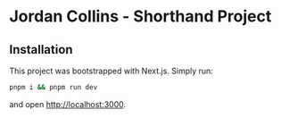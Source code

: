 # Jordan Collins - Shorthand Project

## Installation

This project was bootstrapped with Next.js. Simply run:

```bash
pnpm i && pnpm run dev
```

and open [http://localhost:3000](http://localhost:3000).
